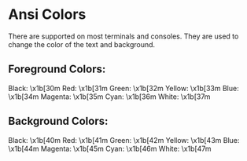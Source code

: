 # Ansi Colors

There are supported on most terminals and consoles. They are used to change the color of the text and background.

## Foreground Colors:

Black: \x1b[30m
Red: \x1b[31m
Green: \x1b[32m
Yellow: \x1b[33m
Blue: \x1b[34m
Magenta: \x1b[35m
Cyan: \x1b[36m
White: \x1b[37m

## Background Colors:

Black: \x1b[40m
Red: \x1b[41m
Green: \x1b[42m
Yellow: \x1b[43m
Blue: \x1b[44m
Magenta: \x1b[45m
Cyan: \x1b[46m
White: \x1b[47m

